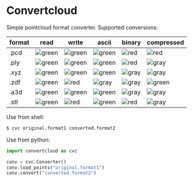 # Convertcloud

Simple pointcloud format converter. Supported conversions:


|format|read|write|ascii|binary|compressed|
|------|----|------|----|------|----------|
| .pcd |![green]|![green]|![green]|![red]|![red]|
| .ply |![green]|![green]|![green]|![red]|![gray]|
| .xyz |![green]|![green]|![green]|![gray]|![gray]|
| .zdf |![green]|![red]|![gray]|![gray]|![green]|
| .a3d |![green]|![green]|![green]|![gray]|![gray]|
| .stl |![green]|![red]|![green]|![red]|![gray]|

Use from shell: 
```sh
$ cvc original.format1 converted.format2 
```

Use from python:
```python
import convertcloud as cvc

conv = cvc.Converter()
conv.load_points("original.format1")
conv.convert("converted.format2")
```
[green]: https://via.placeholder.com/20/36b023/?text=+
[red]: https://via.placeholder.com/20/f03c15/?text=+
[gray]: https://via.placeholder.com/20/c4c4c4/?text=+
